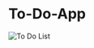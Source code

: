 # To-Do-App
![To Do List](https://user-images.githubusercontent.com/101884444/172625227-5077f4f0-57a0-40a0-8368-27bef81e3186.gif)
